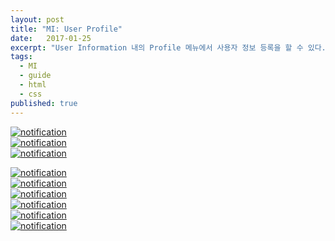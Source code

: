 ```yaml
---
layout: post
title: "MI: User Profile"
date:   2017-01-25
excerpt: "User Information 내의 Profile 메뉴에서 사용자 정보 등록을 할 수 있다."
tags:
  - MI
  - guide
  - html
  - css
published: true
---
```


<a href="{{ site.url }}/images/works/20170125/image-1.jpg"><img src="{{ site.url }}/images/works/20170125/image-1.jpg" alt="notification"></a>
<br>
<a href="{{ site.url }}/images/works/20170125/image-2.jpg"><img src="{{ site.url }}/images/works/20170125/image-2.jpg" alt="notification"></a>
<br>
<a href="{{ site.url }}/images/works/20170125/image-3.jpg"><img src="{{ site.url }}/images/works/20170125/image-3.jpg" alt="notification"></a>
<br>
<!--
<a href="{{ site.url }}/images/works/20170125/image-4.jpg"><img src="{{ site.url }}/images/works/20170125/image-4.jpg" alt="notification"></a>
<br>
-->
<a href="{{ site.url }}/images/works/20170125/image-5.jpg"><img src="{{ site.url }}/images/works/20170125/image-5.jpg" alt="notification"></a>
<br>
<a href="{{ site.url }}/images/works/20170125/image-6.jpg"><img src="{{ site.url }}/images/works/20170125/image-6.jpg" alt="notification"></a>
<br>
<a href="{{ site.url }}/images/works/20170125/image-7.jpg"><img src="{{ site.url }}/images/works/20170125/image-7.jpg" alt="notification"></a>
<br>
<a href="{{ site.url }}/images/works/20170125/image-8.jpg"><img src="{{ site.url }}/images/works/20170125/image-8.jpg" alt="notification"></a>
<br>
<a href="{{ site.url }}/images/works/20170125/image-9.jpg"><img src="{{ site.url }}/images/works/20170125/image-9.jpg" alt="notification"></a>
<br>
<a href="{{ site.url }}/images/works/20170125/image-10.jpg"><img src="{{ site.url }}/images/works/20170125/image-10.jpg" alt="notification"></a>